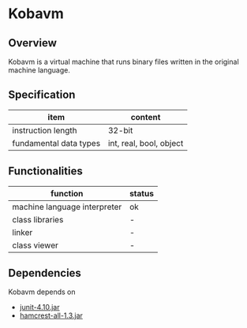 # Kobavm
## Overview
Kobavm is a virtual machine that runs binary files written in the original machine language.
## Specification
| item | content |
| ---  | ----    |
| instruction length | 32-bit|
| fundamental data types | int, real, bool, object|
## Functionalities
| function | status |
| ----  | ---- |
| machine language interpreter | ok |
| class libraries | - |
| linker | - |
| class viewer | - |
## Dependencies
Kobavm depends on
 * [junit-4.10.jar](http://sourceforge.jp/projects/sfnet_junit/downloads/junit/4.10/junit-4.10.jar/)
 * [hamcrest-all-1.3.jar](https://code.google.com/p/hamcrest/downloads/detail?name=hamcrest-all-1.3.jar&can=2&q=)


